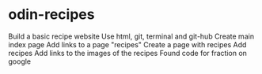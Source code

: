 # odin-recipes
Build a basic recipe website
Use html, git, terminal and git-hub
Create main index page
Add links to a page "recipes"
Create a page with recipes
Add recipes
Add links to the images of the recipes
Found code for fraction on google